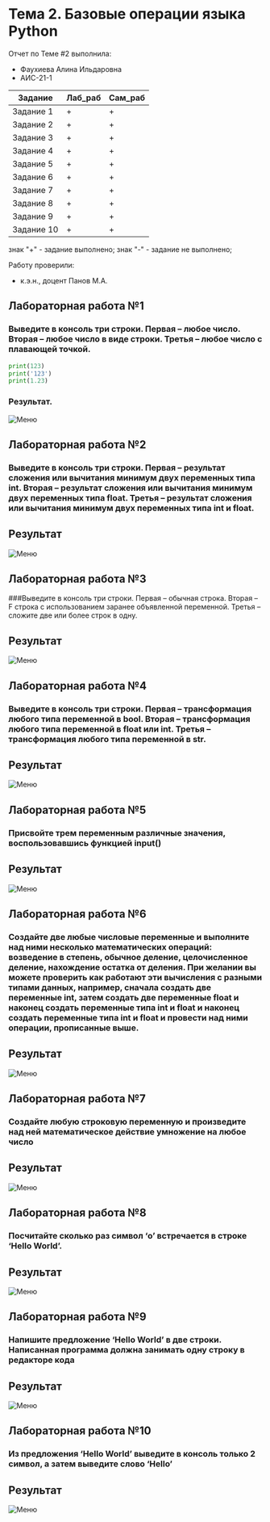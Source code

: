 # Тема 2. Базовые операции языка Python
Отчет по Теме #2 выполнила:
- Фаухиева Алина Ильдаровна
- АИС-21-1

| Задание | Лаб_раб | Сам_раб |
| ------ | ------ | ------ |
| Задание 1 | + | + |
| Задание 2 | + | + |
| Задание 3 | + | + |
| Задание 4 | + | + |
| Задание 5 | + | + |
| Задание 6 | + | + |
| Задание 7 | + | + |
| Задание 8 | + | + |
| Задание 9 | + | + |
| Задание 10 | + | + |

знак "+" - задание выполнено; знак "-" - задание не выполнено;

Работу проверили:
- к.э.н., доцент Панов М.А.

## Лабораторная работа №1
### Выведите в консоль три строки. Первая – любое число. Вторая – любое число в виде строки. Третья – любое число с плавающей точкой.

```python
print(123)
print('123')
print(1.23)
```
### Результат.
![Меню](pic/lt201.png)

## Лабораторная работа №2
### Выведите в консоль три строки. Первая – результат сложения или вычитания минимум двух переменных типа int. Вторая – результат сложения или вычитания минимум двух переменных типа float. Третья – результат сложения или вычитания минимум двух переменных типа int и float.
## Результат
![Меню](pic/lt202.png)

## Лабораторная работа №3
###Выведите в консоль три строки. Первая – обычная строка.  Вторая – F строка с использованием заранее объявленной переменной. Третья – сложите две или более строк в одну.
## Результат
![Меню](pic/lt203.png)


## Лабораторная работа №4
### Выведите в консоль три строки. Первая – трансформация любого типа переменной в bool. Вторая – трансформация любого типа переменной в float или int. Третья – трансформация любого типа переменной в str.
## Результат
![Меню](pic/lt204.png)

## Лабораторная работа №5
### Присвойте трем переменным различные значения, воспользовавшись функцией input()
## Результат
![Меню](pic/lt205.png)

## Лабораторная работа №6
### Создайте две любые числовые переменные и выполните над ними несколько математических операций: возведение в степень, обычное деление, целочисленное деление, нахождение остатка от деления. При желании вы можете проверить как работают эти вычисления с разными типами данных, например, сначала создать две переменные int, затем создать две переменные float и наконец создать переменные типа int и float и наконец создать переменные типа int и float и провести над ними операции, прописанные выше.
## Результат
![Меню](pic/lt206.png)

## Лабораторная работа №7
### Создайте любую строковую переменную и произведите над ней математическое действие умножение на любое число
## Результат
![Меню](pic/lt207.png)

## Лабораторная работа №8
### Посчитайте сколько раз символ ‘o’ встречается в строке ‘Hello World’.
## Результат
![Меню](pic/lt208.png)

## Лабораторная работа №9
### Напишите предложение ‘Hello World’ в две строки. Написанная программа должна занимать одну строку в редакторе кода
## Результат
![Меню](pic/lt209.png)

## Лабораторная работа №10
###  Из предложения ‘Hello World’ выведите в консоль только 2 символ, а затем выведите слово ‘Hello’
## Результат
![Меню](pic/lt210.png)
